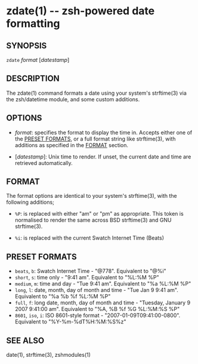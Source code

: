 zdate(1) -- zsh-powered date formatting
=======================================

## SYNOPSIS

`zdate` <var>format</var> [<var>datestamp</var>]

## DESCRIPTION

The zdate(1) command formats a date using your system's strftime(3) via the zsh/datetime module, and some custom additions.

## OPTIONS

* <var>format</var>:
  specifies the format to display the time in. Accepts either one of the [PRESET FORMATS][], or a full format string like strftime(3), with additions as specified in the [FORMAT][] section.

* [<var>datestamp</var>]:
  Unix time to render. If unset, the current date and time are retrieved automatically.

## FORMAT

The format options are identical to your system's strftime(3), with the following additions;

* `%P`:
  is replaced with either "am" or "pm" as appropriate. This token is normalised to render the same across BSD strftime(3) and GNU strftime(3).

* `%i`:
  is replaced with the current Swatch Internet Time (Beats)

## PRESET FORMATS

* `beats`, `b`:
  Swatch Internet Time - "@778". Equivalent to "@%i"
* `short`, `s`:
  time only - "9:41 am". Equivalent to "%L:%M %P"
* `medium`, `m`:
  time and day - "Tue 9:41 am". Equivalent to "%a %L:%M %P"
* `long`, `l`:
  date, month, day of month and time - "Tue Jan 9 9:41 am". Equivalent to "%a %b %f %L:%M %P"
* `full`, `f`:
  long date, month, day of month and time - "Tuesday, January 9 2007 9:41:00 am". Equivalent to "%A, %B %f %G %L:%M:%S %P"
* `8601`, `iso`, `i`:
  ISO 8601-style format - "2007-01-09T09:41:00-0800". Equivalent to "%Y-%m-%dT%H:%M:%S%z"

## SEE ALSO

date(1), strftime(3), zshmodules(1)


[SYNOPSIS]: #SYNOPSIS "SYNOPSIS"
[DESCRIPTION]: #DESCRIPTION "DESCRIPTION"
[OPTIONS]: #OPTIONS "OPTIONS"
[FORMAT]: #FORMAT "FORMAT"
[PRESET FORMATS]: #PRESET-FORMATS "PRESET FORMATS"
[SEE ALSO]: #SEE-ALSO "SEE ALSO"


[anycopy(1)]: anycopy.1.html
[anypaste(1)]: anypaste.1.html
[breakpt-test(1)]: breakpt-test.1.html
[breakpt(1)]: breakpt.1.html
[chcase(1)]: chcase.1.html
[colourtest(1)]: colourtest.1.html
[divider(1)]: divider.1.html
[ellipse(1)]: ellipse.1.html
[fn(1)]: fn.1.html
[git-push-all(1)]: git-push-all.1.html
[gravatar(1)]: gravatar.1.html
[gz(1)]: gz.1.html
[ipgrep(1)]: ipgrep.1.html
[mansi(1)]: mansi.1.html
[nuname(1)]: nuname.1.html
[pycturetube(1)]: pycturetube.1.html
[returnOneOf(1)]: returnOneOf.1.html
[shttp(1)]: shttp.1.html
[simplify(1)]: simplify.1.html
[sshmux(1)]: sshmux.1.html
[tminus(1)]: tminus.1.html
[tmx(1)]: tmx.1.html
[untar(1)]: untar.1.html
[xbmcplay(1)]: xbmcplay.1.html
[xbmcqueue(1)]: xbmcqueue.1.html
[zdate(1)]: zdate.1.html
